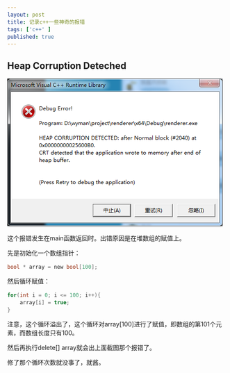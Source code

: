 ```yaml
---
layout: post
title: 记录c++一些神奇的报错
tags: ['c++' ]
published: true
---
```



<!--more-->


## Heap Corruption Deteched

![10.png](../images/2016.7/10.png)

这个报错发生在main函数返回时。出错原因是在堆数组的赋值上。

先是初始化一个数组指针：

```c
bool * array = new bool[100];
```

然后循环赋值：

```c
for(int i = 0; i <= 100; i++){
	array[i] = true;
}
```

注意，这个循环溢出了，这个循环对array[100]进行了赋值，即数组的第101个元素，而数组长度只有100。

然后再执行delete[] array就会出上面截图那个报错了。

修了那个循环次数就没事了，就酱。